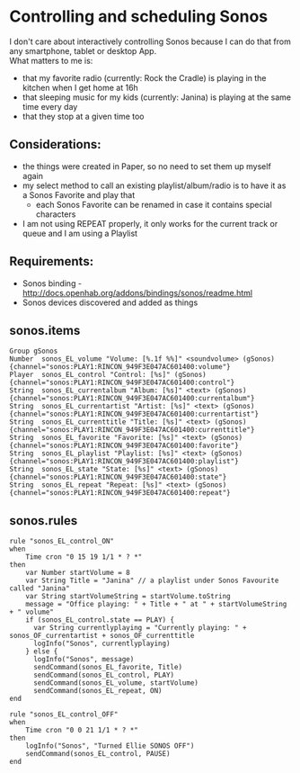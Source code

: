 # Controlling and scheduling Sonos

I don't care about interactively controlling Sonos because I can do that from any smartphone, tablet or desktop App.  
What matters to me is:  
* that my favorite radio (currently: Rock the Cradle) is playing in the kitchen when I get home at 16h  
* that sleeping music for my kids (currently: Janina) is playing at the same time every day  
* that they stop at a given time too  

## Considerations:  
* the things were created in Paper, so no need to set them up myself again  
* my select method to call an existing playlist/album/radio is to have it as a Sonos Favorite and play that  
  * each Sonos Favorite can be renamed in case it contains special characters  
* I am not using REPEAT properly, it only works for the current track or queue and I am using a Playlist  

## Requirements:  
* Sonos binding - http://docs.openhab.org/addons/bindings/sonos/readme.html
* Sonos devices discovered and added as things  

## sonos.items
```
Group gSonos
Number  sonos_EL_volume "Volume: [%.1f %%]" <soundvolume> (gSonos) {channel="sonos:PLAY1:RINCON_949F3E047AC601400:volume"}
Player  sonos_EL_control "Control: [%s]" (gSonos) {channel="sonos:PLAY1:RINCON_949F3E047AC601400:control"}
String  sonos_EL_currentalbum "Album: [%s]" <text> (gSonos) {channel="sonos:PLAY1:RINCON_949F3E047AC601400:currentalbum"}
String  sonos_EL_currentartist "Artist: [%s]" <text> (gSonos) {channel="sonos:PLAY1:RINCON_949F3E047AC601400:currentartist"}
String  sonos_EL_currenttitle "Title: [%s]" <text> (gSonos) {channel="sonos:PLAY1:RINCON_949F3E047AC601400:currenttitle"}
String  sonos_EL_favorite "Favorite: [%s]" <text> (gSonos) {channel="sonos:PLAY1:RINCON_949F3E047AC601400:favorite"}
String  sonos_EL_playlist "Playlist: [%s]" <text> (gSonos) {channel="sonos:PLAY1:RINCON_949F3E047AC601400:playlist"}
String  sonos_EL_state "State: [%s]" <text> (gSonos) {channel="sonos:PLAY1:RINCON_949F3E047AC601400:state"}
String  sonos_EL_repeat "Repeat: [%s]" <text> (gSonos) {channel="sonos:PLAY1:RINCON_949F3E047AC601400:repeat"}
```

## sonos.rules
```
rule "sonos_EL_control_ON"
when
    Time cron "0 15 19 1/1 * ? *"
then
    var Number startVolume = 8
    var String Title = "Janina" // a playlist under Sonos Favourite called "Janina"
    var String startVolumeString = startVolume.toString
    message = "Office playing: " + Title + " at " + startVolumeString + " volume"
    if (sonos_EL_control.state == PLAY) {
      var String currentlyplaying = "Currently playing: " + sonos_OF_currentartist + sonos_OF_currenttitle
      logInfo("Sonos", currentlyplaying)
    } else {
      logInfo("Sonos", message)
      sendCommand(sonos_EL_favorite, Title)
      sendCommand(sonos_EL_control, PLAY)
      sendCommand(sonos_EL_volume, startVolume)
      sendCommand(sonos_EL_repeat, ON)
end

rule "sonos_EL_control_OFF"
when
    Time cron "0 0 21 1/1 * ? *"
then
    logInfo("Sonos", "Turned Ellie SONOS OFF")
    sendCommand(sonos_EL_control, PAUSE)
end
```

